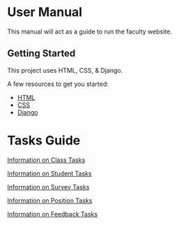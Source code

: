 # User Manual
This manual will act as a guide to run the faculty website.

## Getting Started

This project uses HTML, CSS, & Django.

A few resources to get you started:
- [HTML](https://html.com/)
- [CSS](https://www.tutorialspoint.com/css/)
- [Django](https://www.djangoproject.com/)

# Tasks Guide
[Information on Class Tasks](https://github.com/Tebbee/In-Class-Behavior-Analyzer-FrontEnd/blob/master/User%20Manual/Class%20Tasks.md)

[Information on Student Tasks](https://github.com/Tebbee/In-Class-Behavior-Analyzer-FrontEnd/blob/master/User%20Manual/Student%20Tasks.md)

[Information on Survey Tasks](https://github.com/Tebbee/In-Class-Behavior-Analyzer-FrontEnd/blob/master/User%20Manual/Survey%20Tasks.md)

[Information on Position Tasks](https://github.com/Tebbee/In-Class-Behavior-Analyzer-FrontEnd/blob/master/User%20Manual/Position%20Tasks.md)

[Information on Feedback Tasks](https://github.com/Tebbee/In-Class-Behavior-Analyzer-FrontEnd/blob/master/User%20Manual/Feedback%20Tasks.md)
